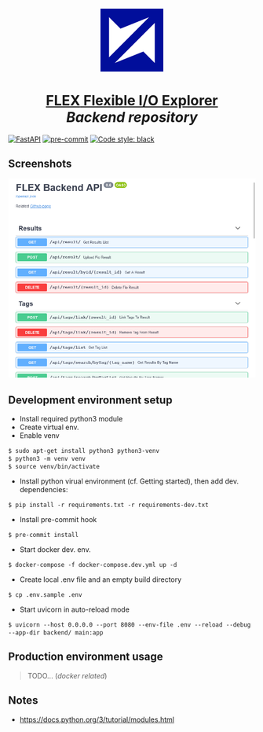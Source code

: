 <!-- Logo -->
<p align="center">
  <a href="https://github.com/IMT-Atlantique-FIP2021/fiowebviewer-backend/">
    <img width="128" src="./docs/doc-files/favicon.min.svg">
  </a>
</p>

<!-- Name -->
<h1 align="center">
  <a href="https://github.com/IMT-Atlantique-FIP2021/fiowebviewer-backend/"><b>FLEX</b> Flexible I/O Explorer</a>
  </br>
  <i>Backend repository</i>
</h1>

[![FastAPI](https://img.shields.io/badge/Python_Framework-FastAPI-orange)][WS_FASTAPI]
[![pre-commit](https://img.shields.io/badge/pre--commit-enabled-brightgreen?logo=pre-commit&logoColor=white)](https://github.com/pre-commit/pre-commit)
[![Code style: black](https://img.shields.io/badge/code%20style-black-000000.svg)](https://github.com/psf/black)

## Screenshots

![Dashboard Backend](docs/doc-files/FLEX_OpenAPI.png)

## Development environment setup

- Install required python3 module
- Create virtual env.
- Enable venv

```shell
$ sudo apt-get install python3 python3-venv
$ python3 -m venv venv
$ source venv/bin/activate
```

- Install python virual environment (cf. Getting started), then add dev. dependencies:

```shell
$ pip install -r requirements.txt -r requirements-dev.txt
```

- Install pre-commit hook

```shell
$ pre-commit install
```

- Start docker dev. env.

```shell
$ docker-compose -f docker-compose.dev.yml up -d
```

- Create local .env file and an empty build directory

```shell
$ cp .env.sample .env
```

- Start uvicorn in auto-reload mode

```shell
$ uvicorn --host 0.0.0.0 --port 8080 --env-file .env --reload --debug --app-dir backend/ main:app
```

## Production environment usage

> TODO... (*docker related*)

## Notes

- https://docs.python.org/3/tutorial/modules.html

<!-- URL Index -->

[WS_FASTAPI]: https://fastapi.tiangolo.com/
